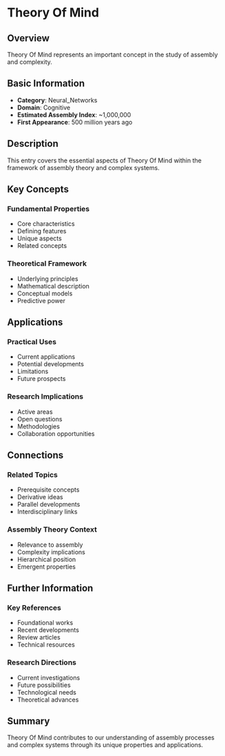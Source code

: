 # Theory Of Mind

## Overview

Theory Of Mind represents an important concept in the study of assembly and complexity.

## Basic Information

- **Category**: Neural_Networks
- **Domain**: Cognitive
- **Estimated Assembly Index**: ~1,000,000
- **First Appearance**: 500 million years ago

## Description

This entry covers the essential aspects of Theory Of Mind within the framework of assembly theory and complex systems.

## Key Concepts

### Fundamental Properties
- Core characteristics
- Defining features
- Unique aspects
- Related concepts

### Theoretical Framework
- Underlying principles
- Mathematical description
- Conceptual models
- Predictive power

## Applications

### Practical Uses
- Current applications
- Potential developments
- Limitations
- Future prospects

### Research Implications
- Active areas
- Open questions
- Methodologies
- Collaboration opportunities

## Connections

### Related Topics
- Prerequisite concepts
- Derivative ideas
- Parallel developments
- Interdisciplinary links

### Assembly Theory Context
- Relevance to assembly
- Complexity implications
- Hierarchical position
- Emergent properties

## Further Information

### Key References
- Foundational works
- Recent developments
- Review articles
- Technical resources

### Research Directions
- Current investigations
- Future possibilities
- Technological needs
- Theoretical advances

## Summary

Theory Of Mind contributes to our understanding of assembly processes and complex systems through its unique properties and applications.
